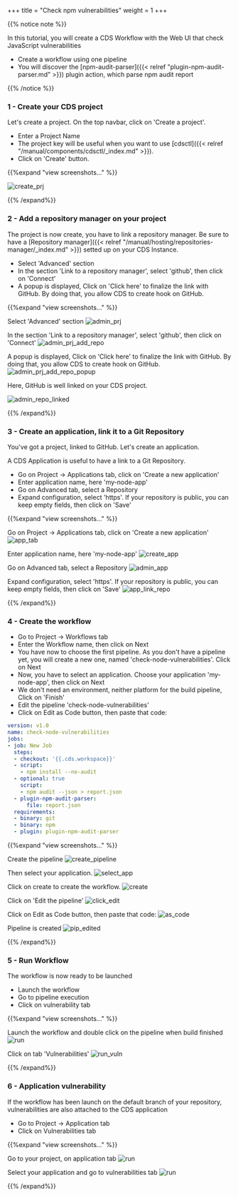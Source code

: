 +++
title = "Check npm vulnerabilities"
weight = 1
+++

{{% notice note %}}

In this tutorial, you will create a CDS Workflow with the Web UI that check JavaScript vulnerabilities

* Create a workflow using one pipeline
* You will discover the [npm-audit-parser]({{< relref "plugin-npm-audit-parser.md" >}}) plugin action, which parse npm audit report

{{% /notice %}}

### 1 - Create your CDS project

Let's create a project. On the top navbar, click on 'Create a project'.

* Enter a Project Name
* The project key will be useful when you want to use [cdsctl]({{< relref "/manual/components/cdsctl/_index.md" >}}).
* Click on 'Create' button.

{{%expand "view screenshots..." %}}

![create_prj](/images/tutorials/npm-audit-parser/create_prj.png?classes=shadow)

{{% /expand%}}

### 2 - Add a repository manager on your project

The project is now create, you have to link a repository manager. 
Be sure to have a [Repository manager]({{< relref "/manual/hosting/repositories-manager/_index.md" >}}) setted up on your CDS Instance.

* Select 'Advanced' section
* In the section 'Link to a repository manager', select 'github', then click on 'Connect'
* A popup is displayed, Click on 'Click here' to finalize the link with GitHub. By doing that, you allow CDS to create hook on GitHub.


{{%expand "view screenshots..." %}}

Select 'Advanced' section
![admin_prj](/images/tutorials/npm-audit-parser/admin_prj.png?classes=shadow)

In the section 'Link to a repository manager', select 'github', then click on 'Connect'
![admin_prj_add_repo](/images/tutorials/npm-audit-parser/admin_prj_add_repo.png?classes=shadow)

A popup is displayed, Click on 'Click here' to finalize the link with GitHub. By doing that, you allow CDS to create hook on GitHub.
![admin_prj_add_repo_popup](/images/tutorials/npm-audit-parser/admin_prj_add_repo_popup.png?classes=shadow)

Here, GitHub is well linked on your CDS project.

![admin_repo_linked](/images/tutorials/npm-audit-parser/admin_repo_linked.png?classes=shadow)

{{% /expand%}}

### 3 - Create an application, link it to a Git Repository

You've got a project, linked to GitHub. Let's create an application.

A CDS Application is useful to have a link to a Git Repository.

* Go on Project -> Applications tab, click on 'Create a new application'
* Enter application name, here 'my-node-app'
* Go on Advanced tab, select a Repository
* Expand configuration, select 'https'. If your repository is public, you can keep empty fields, then click on 'Save'

{{%expand "view screenshots..." %}}

Go on Project -> Applications tab, click on 'Create a new application'
![app_tab](/images/tutorials/npm-audit-parser/app_tab.png?classes=shadow)

Enter application name, here 'my-node-app'
![create_app](/images/tutorials/npm-audit-parser/create_app.png?classes=shadow)

Go on Advanced tab, select a Repository
![admin_app](/images/tutorials/npm-audit-parser/admin_app.png?classes=shadow)

Expand configuration, select 'https'. If your repository is public, you can keep empty fields, then click on 'Save'
![app_link_repo](/images/tutorials/npm-audit-parser/app_link_repo.png?classes=shadow)

{{% /expand%}}


### 4 - Create the workflow

* Go to Project -> Workflows tab
* Enter the Workflow name, then click on Next
* You have now to choose the first pipeline. As you don't have a pipeline yet, you will create a new one, named 'check-node-vulnerabilities'. Click on Next
* Now, you have to select an application. Choose your application 'my-node-app', then click on Next
* We don't need an environment, neither platform for the build pipeline, Click on 'Finish'
* Edit the pipeline 'check-node-vulnerabilities'
* Click on Edit as Code button, then paste that code:

```yml
version: v1.0
name: check-node-vulnerabilities
jobs:
- job: New Job
  steps:
  - checkout: '{{.cds.workspace}}'
  - script:
    - npm install --no-audit
  - optional: true
    script:
    - npm audit --json > report.json
  - plugin-npm-audit-parser:
      file: report.json
  requirements:
  - binary: git
  - binary: npm
  - plugin: plugin-npm-audit-parser
```

{{%expand "view screenshots..." %}}

Create the pipeline
![create_pipeline](/images/tutorials/npm-audit-parser/create_pipeline.png?classes=shadow)

Then select your application.
![select_app](/images/tutorials/npm-audit-parser/select_app.png?classes=shadow)

Click on create to create the workflow.
![create](/images/tutorials/npm-audit-parser/create_wf.png?classes=shadow)

Click on 'Edit the pipeline'
![click_edit](/images/tutorials/npm-audit-parser/click_edit.png?classes=shadow)

Click on Edit as Code button, then paste that code:
![as_code](/images/tutorials/npm-audit-parser/as_code.png?classes=shadow)

Pipeline is created
![pip_edited](/images/tutorials/npm-audit-parser/pip_edited.png?classes=shadow)

{{% /expand%}}


### 5 - Run Workflow

The workflow is now ready to be launched

* Launch the workflow
* Go to pipeline execution
* Click on vulnerability tab

{{%expand "view screenshots..." %}}

Launch the workflow and double click on the pipeline when build finished
![run](/images/tutorials/npm-audit-parser/run_wf.png?classes=shadow)

Click on tab 'Vulnerabilities'
![run_vuln](/images/tutorials/npm-audit-parser/run_vulnerability.png?classes=shadow)

{{% /expand%}}

### 6 - Application vulnerability

If the workflow has been launch on the default branch of your repository, vulnerabilities are also attached to the CDS application

* Go to Project -> Application tab
* Click on Vulnerabilities tab

{{%expand "view screenshots..." %}}

Go to your project, on application tab
![run](/images/tutorials/npm-audit-parser/project_tab_app.png?classes=shadow)

Select your application and go to vulnerabilities tab
![run](/images/tutorials/npm-audit-parser/app_vuln.png?classes=shadow)

{{% /expand%}}
